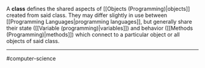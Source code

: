 A **class** defines the shared aspects of [[Objects (Programming)|objects]] created from said class. They may differ slightly in use between [[Programming Languages|programming languages]], but generally share their state ([[Variable (programming)|variables]]) and behavior ([[Methods (Programming)|methods]]) which connect to a particular object or all objects of said class.

---
#computer-science 